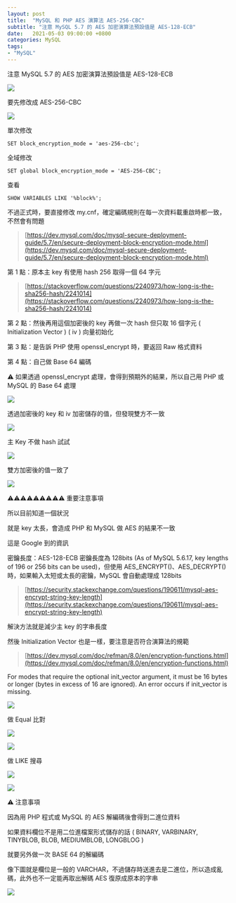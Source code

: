 ```yaml
---
layout: post
title:  "MySQL 和 PHP AES 演算法 AES-256-CBC"
subtitle: "注意 MySQL 5.7 的 AES 加密演算法預設值是 AES-128-ECB"
date:   2021-05-03 09:00:00 +0800
categories: MySQL
tags:
- "MySQL"
---
```


注意 MySQL 5.7 的 AES 加密演算法預設值是 AES-128-ECB

![](/images/medium/1__hoLbq8__JA0TdxuZhKonWUQ.png)

要先修改成 AES-256-CBC

![](/images/medium/1__2PnaO4__ZWuYP0wuYV__AHZw.png)

單次修改

`SET block_encryption_mode = 'aes-256-cbc';`

全域修改

`SET global block_encryption_mode = 'AES-256-CBC';`

查看

`SHOW VARIABLES LIKE '%block%';`

不過正式時，要直接修改 my.cnf，確定編碼規則在每一次資料載重啟時都一致，不然會有問題

> [https://dev.mysql.com/doc/mysql-secure-deployment-guide/5.7/en/secure-deployment-block-encryption-mode.html](https://dev.mysql.com/doc/mysql-secure-deployment-guide/5.7/en/secure-deployment-block-encryption-mode.html)

第 1 點：原本主 key 有使用 hash 256 取得一個 64 字元

> [https://stackoverflow.com/questions/2240973/how-long-is-the-sha256-hash/2241014](https://stackoverflow.com/questions/2240973/how-long-is-the-sha256-hash/2241014)

第 2 點：然後再用這個加密後的 key 再做一次 hash 但只取 16 個字元 ( Initialization Vector ) ( iv ) 向量初始化

第 3 點：是告訴 PHP 使用 openssl_encrypt 時，要返回 Raw 格式資料

第 4 點：自己做 Base 64 編碼

⚠️ 如果透過 openssl_encrypt 處理，會得到預期外的結果，所以自己用 PHP 或 MySQL 的 Base 64 處理

![](/images/medium/1__vOQ__D__81G__7YRNXjY1cL1A.png)

透過加密後的 key 和 iv 加密儲存的值，但發現雙方不一致

![](/images/medium/1__Pm8OKauNvPYt__VMJySCXCA.png)

主 Key 不做 hash 試試

![](/images/medium/1__XEugfgK1bN6wScpcO8wxVg.png)

雙方加密後的值一致了

![](/images/medium/1__l__q9wQiinfwIYBP__W9daeQ.png)

⚠️⚠️⚠️⚠️⚠️⚠️⚠️⚠️⚠️ 重要注意事項

所以目前知道一個狀況

就是 key 太長，會造成 PHP 和 MySQL 做 AES 的結果不一致

這是 Google 到的資訊

密鑰長度：AES-128-ECB 密鑰長度為 128bits (As of MySQL 5.6.17, key lengths of 196 or 256 bits can be used)，但使用 AES\_ENCRYPT()、AES\_DECRYPT() 時，如果輸入太短或太長的密鑰，MySQL 會自動處理成 128bits

> [https://security.stackexchange.com/questions/190611/mysql-aes-encrypt-string-key-length](https://security.stackexchange.com/questions/190611/mysql-aes-encrypt-string-key-length)

解決方法就是減少主 key 的字串長度

然後 Initialization Vector 也是一樣，要注意是否符合演算法的規範

> [https://dev.mysql.com/doc/refman/8.0/en/encryption-functions.html](https://dev.mysql.com/doc/refman/8.0/en/encryption-functions.html)

For modes that require the optional init\_vector argument, it must be 16 bytes or longer (bytes in excess of 16 are ignored). An error occurs if init\_vector is missing.

![](/images/medium/1__f3UnQ3pPDiiDR3S6jox3hA.png)

做 Equal 比對

![](/images/medium/1__aVGm8S1jx7BN5tCu1yDYiQ.png)

![](/images/medium/1__4QpGUd7gicqUXXp6EmkXhQ.png)

做 LIKE 搜尋

![](/images/medium/1__xBIFBYAG6__Mi6L6a3Yg5Gg.png)

![](/images/medium/1____dMER8WwVZjUEBW05XduCw.png)

⚠️ 注意事項

因為用 PHP 程式或 MySQL 的 AES 解編碼後會得到二進位資料

如果資料欄位不是用二位進檔案形式儲存的話 ( BINARY, VARBINARY, TINYBLOB, BLOB, MEDIUMBLOB, LONGBLOG )

就要另外做一次 BASE 64 的解編碼

像下圖就是欄位是一般的 VARCHAR，不過儲存時送進去是二進位，所以造成亂碼，此外也不一定能再取出解碼 AES 復原成原本的字串

![](/images/medium/1__IqFFYWWjh6cTLt__Osq50MQ.png)
